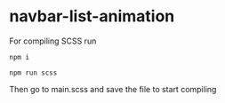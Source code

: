 # navbar-list-animation

For compiling SCSS run 

```
npm i

npm run scss

```

Then go to main.scss and save the file to start compiling
